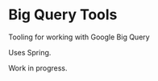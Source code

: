 Big Query Tools
===================

Tooling for working with Google Big Query

Uses Spring.

Work in progress.


